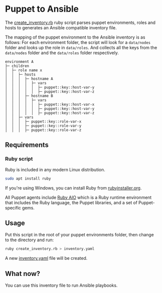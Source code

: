 # Puppet to Ansible

The [create_inventory.rb](./create_inventory.rb) ruby script
parses puppet environments, roles and hosts to generates an Ansible compatible inventory file.

The mapping of the puppet environment to the Ansible inventory is as follows:
For each environment folder, the script will look for a `data/nodes` folder and looks up the role in `data/roles`.
And collects all the keys from the `data/nodes` folder and the `data/roles` folder respectively.

```
environment A
├─ children
│  ├─ role name x
│  │  ├─ hosts
│  │  │  ├─ hostname A
│  │  │  │  ├─ vars
│  │  │  │  │  ├─ puppet::key::host-var-y
│  │  │  │  │  ├─ puppet::key::host-var-z
│  │  │  ├─ hostname B
│  │  │  │  ├─ vars
│  │  │  │  │  ├─ puppet::key::host-var-x
│  │  │  │  │  ├─ puppet::key::host-var-y
│  │  │  │  │  ├─ puppet::key::host-var-z
│  │  ├─ vars
│  │  │  ├─ puppet::key::role-var-x
│  │  │  ├─ puppet::key::role-var-y
│  │  │  ├─ puppet::key::role-var-z
```

## Requirements

### Ruby script

Ruby is included in any modern Linux distribution.

```bash
sudo apt install ruby
```

If you're using Windows, you can install Ruby from [rubyinstaller.org](https://rubyinstaller.org/).

All Puppet agents include [Ruby AIO](https://community.theforeman.org/t/puppet-s-aio-packages-and-smart-proxy/4711)
which is a Ruby runtime environment that includes the Ruby language, the Puppet libraries, and a set of Puppet-specific
gems.

## Usage

Put this script in the root of your puppet environments folder, 
then change to the directory and run:

```bash
ruby create_inventory.rb > inventory.yaml
```

A new [inventory.yaml](./inventory.yaml) file will be created.

## What now?

You can use this inventory file to run Ansible playbooks.
